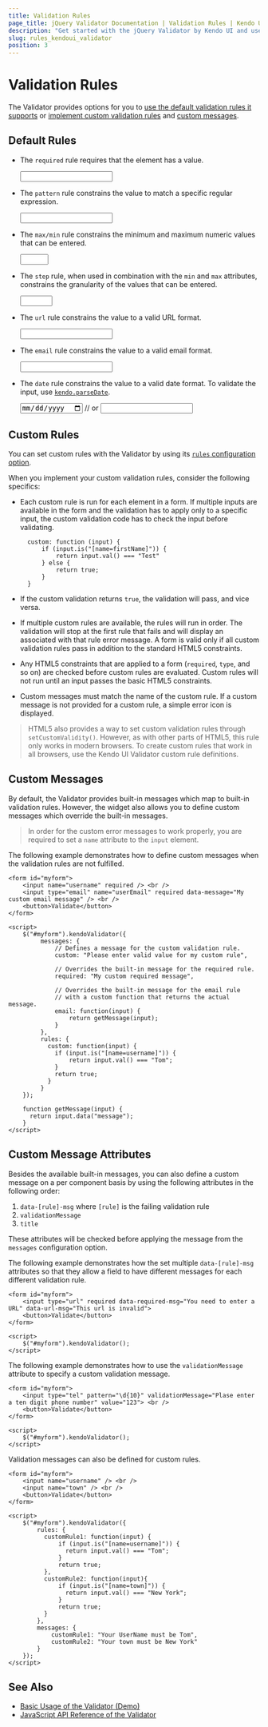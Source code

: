 ```yaml
---
title: Validation Rules
page_title: jQuery Validator Documentation | Validation Rules | Kendo UI
description: "Get started with the jQuery Validator by Kendo UI and use the default validation rules or implement your custom rules and error messages."
slug: rules_kendoui_validator
position: 3
---
```


# Validation Rules

The Validator provides options for you to [use the default validation rules it supports](#default-rules) or [implement custom validation rules](#custom-rules) and [custom messages](#custom-messages).   

## Default Rules

* The `required` rule requires that the element has a value.

     <input type="text" name="firstName" required />

* The `pattern` rule constrains the value to match a specific regular expression.

     <input type="text" name="twitter" pattern="https?://(?:www\.)?twitter\.com/.+i" />

* The `max/min` rule constrains the minimum and maximum numeric values that can be entered.

     <input type="number" name="age" min="1" max="42" />

* The `step` rule, when used in combination with the `min` and `max` attributes, constrains the granularity of the values that can be entered.

     <input type="number" name="age" min="1" max="100" step="2" />

* The `url` rule constrains the value to a valid URL format.

     <input type="url" name="url" />

* The `email` rule constrains the value to a valid email format.

     <input type="email" name="email" />

* The `date` rule constrains the value to a valid date format. To validate the input, use [`kendo.parseDate`](/api/javascript/kendo/methods/parsedate).

     <input type="date" name="date" />
     // or
     <input data-type="date" name="date" />

## Custom Rules

You can set custom rules with the Validator by using its [`rules` configuration option](/api/javascript/ui/validator#rules).

When you implement your custom validation rules, consider the following specifics:

* Each custom rule is run for each element in a form. If multiple inputs are available in the form and the validation has to apply only to a specific input, the custom validation code has to check the input before validating.

        custom: function (input) {
            if (input.is("[name=firstName]")) {
                return input.val() === "Test"
            } else {
                return true;
            }
        }

* If the custom validation returns `true`, the validation will pass, and vice versa.
* If multiple custom rules are available, the rules will run in order. The validation will stop at the first rule that fails and will display an associated with that rule error message. A form is valid only if all custom validation rules pass in addition to the standard HTML5 constraints.
* Any HTML5 constraints that are applied to a form (`required`, `type`, and so on) are checked before custom rules are evaluated. Custom rules will not run until an input passes the basic HTML5 constraints.
* Custom messages must match the name of the custom rule. If a custom message is not provided for a custom rule, a simple error icon is displayed.

> HTML5 also provides a way to set custom validation rules through `setCustomValidity()`. However, as with other parts of HTML5, this rule only works in modern browsers. To create custom rules that work in all browsers, use the Kendo UI Validator custom rule definitions.

## Custom Messages

By default, the Validator provides built-in messages which map to built-in validation rules. However, the widget also allows you to define custom messages which override the built-in messages.

> In order for the custom error messages to work properly, you are required to set a `name` attribute to the `input` element.

The following example demonstrates how to define custom messages when the validation rules are not fulfilled.

    <form id="myform">
        <input name="username" required /> <br />
        <input type="email" name="userEmail" required data-message="My custom email message" /> <br />
        <button>Validate</button>
    </form>

    <script>
        $("#myform").kendoValidator({
             messages: {
                 // Defines a message for the custom validation rule.
                 custom: "Please enter valid value for my custom rule",

                 // Overrides the built-in message for the required rule.
                 required: "My custom required message",

                 // Overrides the built-in message for the email rule
                 // with a custom function that returns the actual message.
                 email: function(input) {
                     return getMessage(input);
                 }
             },
             rules: {
               custom: function(input) {
                 if (input.is("[name=username]")) {
                     return input.val() === "Tom";
                 }
                 return true;
               }
             }
        });

        function getMessage(input) {
          return input.data("message");
        }
    </script>

## Custom Message Attributes

Besides the available built-in messages, you can also define a custom message on a per component basis by using the following attributes in the following order:

1. `data-[rule]-msg` where `[rule]` is the failing validation rule
2. `validationMessage`
3. `title`

These attributes will be checked before applying the message from the `messages` configuration option.

The following example demonstrates how the set multiple `data-[rule]-msg` attributes so that they allow a field to have different messages for each different validation rule.

    <form id="myform">
        <input type="url" required data-required-msg="You need to enter a URL" data-url-msg="This url is invalid">
        <button>Validate</button>
    </form>

    <script>
        $("#myform").kendoValidator();
    </script>

The following example demonstrates how to use the `validationMessage` attribute to specify a custom validation message.

    <form id="myform">
        <input type="tel" pattern="\d{10}" validationMessage="Plase enter a ten digit phone number" value="123"> <br />
        <button>Validate</button>
    </form>

    <script>
        $("#myform").kendoValidator();
    </script>

Validation messages can also be defined for custom rules.

    <form id="myform">
        <input name="username" /> <br />
        <input name="town" /> <br />
        <button>Validate</button>
    </form>

    <script>
        $("#myform").kendoValidator({
            rules: {
              customRule1: function(input) {
                  if (input.is("[name=username]")) {
                    return input.val() === "Tom";
                  }
                  return true;
              },
              customRule2: function(input){
                  if (input.is("[name=town]")) {
                    return input.val() === "New York";
                  }
                  return true;
              }
            },
            messages: {
                customRule1: "Your UserName must be Tom",
                customRule2: "Your town must be New York"
            }
        });
    </script>

## See Also

* [Basic Usage of the Validator (Demo)](https://demos.telerik.com/kendo-ui/validator/index)
* [JavaScript API Reference of the Validator](/api/javascript/ui/validator)
